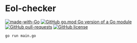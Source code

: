 # Eol-checker

[![made-with-Go](https://img.shields.io/badge/Made%20with-Go-1f425f.svg?style=for-the-badge)](http://golang.org)
[![GitHub go.mod Go version of a Go module](https://img.shields.io/github/go-mod/go-version/gomods/athens.svg?style=for-the-badge)](https://github.com/cheunn-panaa/eol-checker)
[![GitHub pull-requests](https://img.shields.io/github/issues-pr/cheunn-panaa/eol-checker?style=for-the-badge)](https://GitHub.com/Cheunn-Panaa/eol-checker/pull/)
[![GitHub license](https://img.shields.io/github/license/cheunn-panaa/eol-checker?style=for-the-badge)](https://github.com/Cheunn-Panaa/eol-checker/blob/main/LICENSE)


```bash
go run main.go
```
